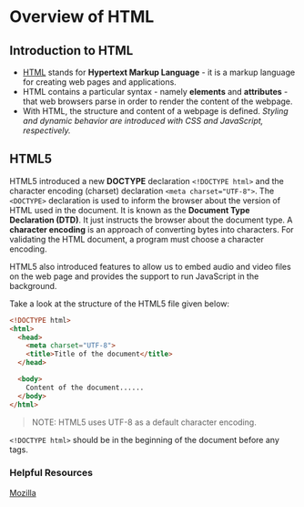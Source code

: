 # Overview of HTML
## Introduction to HTML
- [HTML](https://en.wikipedia.org/wiki/HTML) stands for **Hypertext Markup Language** - it is a markup language for creating web pages and applications.
- HTML contains a particular syntax - namely **elements** and **attributes** - that web browsers parse in order to render the content of the webpage.
- With HTML, the structure and content of a webpage is defined. *Styling and dynamic behavior are introduced with CSS and JavaScript, respectively.*

## HTML5
HTML5 introduced a new **DOCTYPE** declaration `<!DOCTYPE html>` and the character encoding (charset) declaration `<meta charset="UTF-8">`. The `<DOCTYPE>` declaration is used to inform the browser about the version of HTML used in the document. It is known as the **Document Type Declaration (DTD)**. It just instructs the browser about the document type. A **character encoding** is an approach of converting bytes into characters. For validating the HTML document, a program must choose a character encoding.

HTML5 also introduced features to allow us to embed audio and video files on the web page and provides the support to run JavaScript in the background.

Take a look at the structure of the HTML5 file given below:

```html
<!DOCTYPE html>
<html>
  <head>
    <meta charset="UTF-8">
    <title>Title of the document</title>
  </head>

  <body>
    Content of the document......
  </body>
</html>
```
>NOTE: HTML5 uses UTF-8 as a default character encoding.

`<!DOCTYPE html>` should be in the beginning of the document before any tags.

### Helpful Resources
[Mozilla](https://mdn.dev/)